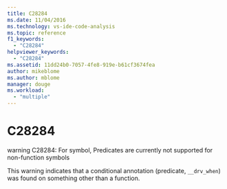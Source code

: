 ```yaml
---
title: C28284
ms.date: 11/04/2016
ms.technology: vs-ide-code-analysis
ms.topic: reference
f1_keywords:
  - "C28284"
helpviewer_keywords:
  - "C28284"
ms.assetid: 11dd24b0-7057-4fe8-919e-b61cf3674fea
author: mikeblome
ms.author: mblome
manager: douge
ms.workload:
  - "multiple"
---
```

# C28284
warning C28284: For symbol, Predicates are currently not supported for non-function symbols

 This warning indicates that a conditional annotation (predicate, `__drv_when`) was found on something other than a function.